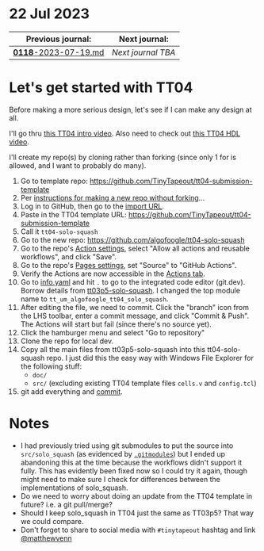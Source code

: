 # 22 Jul 2023

| Previous journal: | Next journal: |
|-|-|
| [**0118**-2023-07-19.md](./0118-2023-07-19.md) | *Next journal TBA* |

# Let's get started with TT04

Before making a more serious design, let's see if I can make any design at all.

I'll go thru [this TT04 intro video][TT04 vid]. Also need to check out [this TT04 HDL video][TT04 HDL].

I'll create my repo(s) by cloning rather than forking (since only 1 for is allowed, and I want to probably
do many).

1.  Go to template repo: https://github.com/TinyTapeout/tt04-submission-template
2.  Per [instructions for making a new repo without forking][new repo]...
3.  Log in to GitHub, then go to the [import URL][GitHub import].
4.  Paste in the TT04 template URL: https://github.com/TinyTapeout/tt04-submission-template
5.  Call it `tt04-solo-squash`
6.  Go to the new repo: https://github.com/algofoogle/tt04-solo-squash
7.  Go to the repo's [Action settings][], select "Allow all actions and reusable workflows", and click "Save".
8.  Go to the repo's [Pages settings][], set "Source" to "GitHub Actions".
9.  Verify the Actions are now accessible in the [Actions tab][].
10. Go to [info.yaml][] and hit `.` to go to the integrated code editor (git.dev). Borrow details from [tt03p5-solo-squash][].
    I changed the top module name to `tt_um_algofoogle_tt04_solo_squash`.
11. After editing the file, we need to commit. Click the "branch" icon from the LHS toolbar,
    enter a commit message, and click "Commit &amp; Push".
    The Actions will start but fail (since there's no source yet).
12. Click the hamburger menu and select "Go to repository"
13. Clone the repo for local dev.
14. Copy all the main files from tt03p5-solo-squash into this tt04-solo-squash repo.
    I just did this the easy way with Windows File Explorer for the following stuff:
    *   `doc/`
    *   `src/` (excluding existing TT04 template files `cells.v` and `config.tcl`)
15. git add everything and [commit](https://github.com/algofoogle/tt04-solo-squash/commit/91a11c6cd7b0e48809fdf1a87c06ae3e018b8b4d).


# Notes

*   I had previously tried using git submodules to put the source into `src/solo_squash`
    (as evidenced by [`.gitmodules`](https://github.com/algofoogle/tt03p5-solo-squash/blob/main/.gitmodules))
    but I ended up abandoning this at the time because the workflows didn't support it fully.
    This has evidently been fixed now so I could try it again, though might need to make sure
    I check for differences between the implementations of solo_squash.
*   Do we need to worry about doing an update from the TT04 template in future? i.e. a git pull/merge?
*   Should I keep solo_squash in TT04 just the same as TT03p5? That way we could compare.
*   Don't forget to share to social media with `#tinytapeout` hashtag and link [@matthewvenn][]


[TT04 vid]: https://www.youtube.com/watch?v=bm9xOJzWh10
[TT04 HDL]: https://www.youtube.com/watch?v=KbWb6xd9jFE
[new repo]: https://tinytapeout.com/faq/#i-cant-make-a-new-fork-of-the-submission-repository-how-do-i-start-a-new-project
[TT04 template]: https://github.com/TinyTapeout/tt04-submission-template
[GitHub import]: https://github.com/new/import
[Action settings]: https://github.com/algofoogle/tt04-solo-squash/settings/actions
[Pages settings]: https://github.com/algofoogle/tt04-solo-squash/settings/pages
[Actions tab]: https://github.com/algofoogle/tt04-solo-squash/actions
[info.yaml]: https://github.com/algofoogle/tt04-solo-squash/blob/main/info.yaml
[tt03p5-solo-squash]: https://github.com/algofoogle/tt03p5-solo-squash/blob/main/info.yaml
[@matthewvenn]: https://twitter.com/matthewvenn
